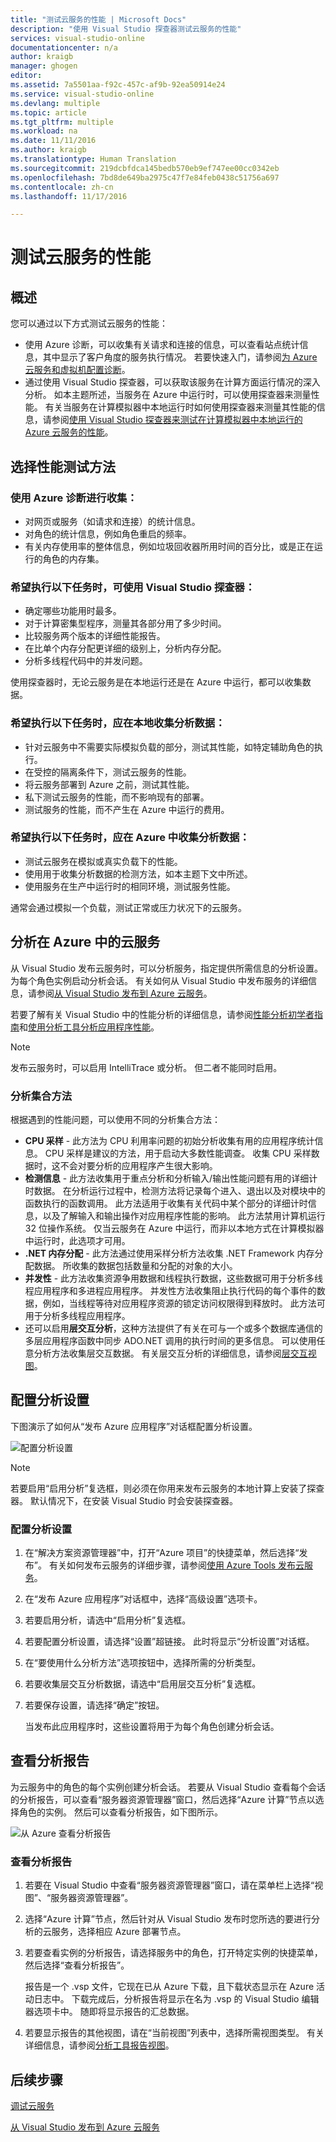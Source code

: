 ```yaml
---
title: "测试云服务的性能 | Microsoft Docs"
description: "使用 Visual Studio 探查器测试云服务的性能"
services: visual-studio-online
documentationcenter: n/a
author: kraigb
manager: ghogen
editor: 
ms.assetid: 7a5501aa-f92c-457c-af9b-92ea50914e24
ms.service: visual-studio-online
ms.devlang: multiple
ms.topic: article
ms.tgt_pltfrm: multiple
ms.workload: na
ms.date: 11/11/2016
ms.author: kraigb
ms.translationtype: Human Translation
ms.sourcegitcommit: 219dcbfdca145bedb570eb9ef747ee00cc0342eb
ms.openlocfilehash: 7bd8de649ba2975c47f7e84feb0438c51756a697
ms.contentlocale: zh-cn
ms.lasthandoff: 11/17/2016

---
```

# <a name="testing-the-performance-of-a-cloud-service"></a>测试云服务的性能
## <a name="overview"></a>概述
您可以通过以下方式测试云服务的性能：

* 使用 Azure 诊断，可以收集有关请求和连接的信息，可以查看站点统计信息，其中显示了客户角度的服务执行情况。 若要快速入门，请参阅[为 Azure 云服务和虚拟机配置诊断](http://go.microsoft.com/fwlink/p/?LinkId=623009)。
* 通过使用 Visual Studio 探查器，可以获取该服务在计算方面运行情况的深入分析。 如本主题所述，当服务在 Azure 中运行时，可以使用探查器来测量性能。 有关当服务在计算模拟器中本地运行时如何使用探查器来测量其性能的信息，请参阅[使用 Visual Studio 探查器来测试在计算模拟器中本地运行的 Azure 云服务的性能](http://go.microsoft.com/fwlink/p/?LinkId=262845)。

## <a name="choosing-a-performance-testing-method"></a>选择性能测试方法
### <a name="use-azure-diagnostics-to-collect"></a>使用 Azure 诊断进行收集：
* 对网页或服务（如请求和连接）的统计信息。
* 对角色的统计信息，例如角色重启的频率。
* 有关内存使用率的整体信息，例如垃圾回收器所用时间的百分比，或是正在运行的角色的内存集。

### <a name="use-the-visual-studio-profiler-to"></a>希望执行以下任务时，可使用 Visual Studio 探查器：
* 确定哪些功能用时最多。
* 对于计算密集型程序，测量其各部分用了多少时间。
* 比较服务两个版本的详细性能报告。
* 在比单个内存分配更详细的级别上，分析内存分配。
* 分析多线程代码中的并发问题。

使用探查器时，无论云服务是在本地运行还是在 Azure 中运行，都可以收集数据。

### <a name="collect-profiling-data-locally-to"></a>希望执行以下任务时，应在本地收集分析数据：
* 针对云服务中不需要实际模拟负载的部分，测试其性能，如特定辅助角色的执行。
* 在受控的隔离条件下，测试云服务的性能。
* 将云服务部署到 Azure 之前，测试其性能。
* 私下测试云服务的性能，而不影响现有的部署。
* 测试服务的性能，而不产生在 Azure 中运行的费用。

### <a name="collect-profiling-data-in-azure-to"></a>希望执行以下任务时，应在 Azure 中收集分析数据：
* 测试云服务在模拟或真实负载下的性能。
* 使用用于收集分析数据的检测方法，如本主题下文中所述。
* 使用服务在生产中运行时的相同环境，测试服务性能。

通常会通过模拟一个负载，测试正常或压力状况下的云服务。

## <a name="profiling-a-cloud-service-in-azure"></a>分析在 Azure 中的云服务
从 Visual Studio 发布云服务时，可以分析服务，指定提供所需信息的分析设置。 为每个角色实例启动分析会话。 有关如何从 Visual Studio 中发布服务的详细信息，请参阅[从 Visual Studio 发布到 Azure 云服务](https://msdn.microsoft.com/library/azure/ee460772.aspx)。

若要了解有关 Visual Studio 中的性能分析的详细信息，请参阅[性能分析初学者指南](https://msdn.microsoft.com/library/azure/ms182372.aspx)和[使用分析工具分析应用程序性能](https://msdn.microsoft.com/library/azure/z9z62c29.aspx)。

> [!NOTE]
> 发布云服务时，可以启用 IntelliTrace 或分析。 但二者不能同时启用。
> 
> 

### <a name="profiler-collection-methods"></a>分析集合方法
根据遇到的性能问题，可以使用不同的分析集合方法：

* **CPU 采样** - 此方法为 CPU 利用率问题的初始分析收集有用的应用程序统计信息。 CPU 采样是建议的方法，用于启动大多数性能调查。 收集 CPU 采样数据时，这不会对要分析的应用程序产生很大影响。
* **检测信息** - 此方法收集用于重点分析和分析输入/输出性能问题有用的详细计时数据。 在分析运行过程中，检测方法将记录每个进入、退出以及对模块中的函数执行的函数调用。 此方法适用于收集有关代码中某个部分的详细计时信息，以及了解输入和输出操作对应用程序性能的影响。 此方法禁用计算机运行 32 位操作系统。 仅当云服务在 Azure 中运行，而非以本地方式在计算模拟器中运行时，此选项才可用。
* **.NET 内存分配** - 此方法通过使用采样分析方法收集 .NET Framework 内存分配数据。 所收集的数据包括数量和分配的对象的大小。
* **并发性** - 此方法收集资源争用数据和线程执行数据，这些数据可用于分析多线程应用程序和多进程应用程序。 并发性方法收集阻止执行代码的每个事件的数据，例如，当线程等待对应用程序资源的锁定访问权限得到释放时。 此方法可用于分析多线程应用程序。
* 还可以启用**层交互分析**，这种方法提供了有关在可与一个或多个数据库通信的多层应用程序函数中同步 ADO.NET 调用的执行时间的更多信息。 可以使用任意分析方法收集层交互数据。 有关层交互分析的详细信息，请参阅[层交互视图](https://msdn.microsoft.com/library/azure/dd557764.aspx)。

## <a name="configuring-profiling-settings"></a>配置分析设置
下图演示了如何从“发布 Azure 应用程序”对话框配置分析设置。

![配置分析设置](./media/vs-azure-tools-performance-profiling-cloud-services/IC526984.png)

> [!NOTE]
> 若要启用“启用分析”复选框，则必须在你用来发布云服务的本地计算上安装了探查器。 默认情况下，在安装 Visual Studio 时会安装探查器。
> 
> 

### <a name="to-configure-profiling-settings"></a>配置分析设置
1. 在“解决方案资源管理器”中，打开“Azure 项目”的快捷菜单，然后选择“发布”。 有关如何发布云服务的详细步骤，请参阅[使用 Azure Tools 发布云服务](http://go.microsoft.com/fwlink/p?LinkId=623012)。
2. 在“发布 Azure 应用程序”对话框中，选择“高级设置”选项卡。
3. 若要启用分析，请选中“启用分析”复选框。
4. 若要配置分析设置，请选择“设置”超链接。 此时将显示“分析设置”对话框。
5. 在“要使用什么分析方法”选项按钮中，选择所需的分析类型。
6. 若要收集层交互分析数据，请选中“启用层交互分析”复选框。
7. 若要保存设置，请选择“确定”按钮。
   
    当发布此应用程序时，这些设置将用于为每个角色创建分析会话。

## <a name="viewing-profiling-reports"></a>查看分析报告
为云服务中的角色的每个实例创建分析会话。 若要从 Visual Studio 查看每个会话的分析报告，可以查看“服务器资源管理器”窗口，然后选择“Azure 计算”节点以选择角色的实例。 然后可以查看分析报告，如下图所示。

![从 Azure 查看分析报告](./media/vs-azure-tools-performance-profiling-cloud-services/IC748914.png)

### <a name="to-view-profiling-reports"></a>查看分析报告
1. 若要在 Visual Studio 中查看“服务器资源管理器”窗口，请在菜单栏上选择“视图”、“服务器资源管理器”。
2. 选择“Azure 计算”节点，然后针对从 Visual Studio 发布时您所选的要进行分析的云服务，选择相应 Azure 部署节点。
3. 若要查看实例的分析报告，请选择服务中的角色，打开特定实例的快捷菜单，然后选择“查看分析报告”。
   
    报告是一个 .vsp 文件，它现在已从 Azure 下载，且下载状态显示在 Azure 活动日志中。 下载完成后，分析报告将显示在名为 <Role name>*<Instance Number>*<identifier>.vsp 的 Visual Studio 编辑器选项卡中。 随即将显示报告的汇总数据。
4. 若要显示报告的其他视图，请在“当前视图”列表中，选择所需视图类型。 有关详细信息，请参阅[分析工具报告视图](https://msdn.microsoft.com/library/azure/bb385755.aspx)。

## <a name="next-steps"></a>后续步骤
[调试云服务](https://msdn.microsoft.com/library/azure/ee405479.aspx)

[从 Visual Studio 发布到 Azure 云服务](https://msdn.microsoft.com/library/azure/ee460772.aspx)



